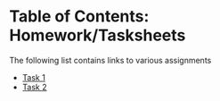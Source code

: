 # Table of Contents: Homework/Tasksheets
The following list contains links to various assignments
* [Task 1](http://github.com/chazcornwall/math4610/blob/master/tasksheets/tasksheet_01.md)
* [Task 2](http://github.com/chazcornwall/math4610/blob/master/tasksheets/tasksheet_02.md)
